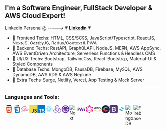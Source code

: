 ## I'm a Software Engineer, FullStack Developer & AWS Cloud Expert!

<span> Linkedin Personal @ -----> 💗 <a href="https://linkedin.com/in/-alisarwar"> **Linkedin** </a> 💗 </span>

- 🌱 Frontend Techs: HTML, CSS/SCSS, JavaScript/Typescript, ReactJS, NextJS, GatsbyJS, Redux/Context & PWA
- 🌱 Backend Techs: RestAPI, GraphQLAPI, NodeJS, MERN, AWS AppSync, AWS EventDriven Architecture, Serverless Functions & Headless CMS
- 🌱 UI/UX Techs: Bootstrap, TailwindCss, React-Bootstrap, Material-UI & Styled Components
- 🌱 Database Techs: MongoDB, FaunaDB, Firebase, MySQL, AWS DynamoDB, AWS RDS & AWS Neptune
- 🌱 Extra Techs: Surge, Netlify, Vercel, App Testing & Mock Server
---

### Languages and Tools:

<img align="left" alt="HTML5" width="26px"
src="https://raw.githubusercontent.com/github/explore/80688e429a7d4ef2fca1e82350fe8e3517d3494d/topics/html/html.png" />
<img align="left" alt="CSS3" width="26px"
src="https://raw.githubusercontent.com/github/explore/80688e429a7d4ef2fca1e82350fe8e3517d3494d/topics/css/css.png" />
<img align="left" alt="Sass" width="26px"
src="https://raw.githubusercontent.com/github/explore/80688e429a7d4ef2fca1e82350fe8e3517d3494d/topics/sass/sass.png" />
<img align="left" alt="JavaScript" width="26px"
src="https://raw.githubusercontent.com/github/explore/80688e429a7d4ef2fca1e82350fe8e3517d3494d/topics/javascript/javascript.png" />
<img align="left" alt="TypeScript" width="26px"
src="https://raw.githubusercontent.com/github/explore/80688e429a7d4ef2fca1e82350fe8e3517d3494d/topics/typescript/typescript.png" />
<img align="left" alt="React" width="26px"
src="https://raw.githubusercontent.com/github/explore/80688e429a7d4ef2fca1e82350fe8e3517d3494d/topics/react/react.png" />
<img align="left" alt="Redux" width="26px"
src="https://raw.githubusercontent.com/MarioTerron/logo-images/master/logos/redux.png" />
<img align="left" alt="Gatsby" width="26px"
src="https://raw.githubusercontent.com/github/explore/e94815998e4e0713912fed477a1f346ec04c3da2/topics/gatsby/gatsby.png" />
<img align="left" alt="Next" width="26px"
src="https://raw.githubusercontent.com/jalbertsr/logo-badge-images/master/img/rsz_nextjs.png" />
<img align="left" alt="PWA" width="26px"
src="https://raw.githubusercontent.com/github/explore/80688e429a7d4ef2fca1e82350fe8e3517d3494d/topics/pwa/pwa.png" />
<img align="left" alt="GraphQL" width="26px"
src="https://raw.githubusercontent.com/github/explore/80688e429a7d4ef2fca1e82350fe8e3517d3494d/topics/graphql/graphql.png" />
<img align="left" alt="AWS" width="26px"
src="https://raw.githubusercontent.com/github/explore/80688e429a7d4ef2fca1e82350fe8e3517d3494d/topics/aws/aws.png" />
<img align="left" alt="Contenful" width="26px"
src="https://raw.githubusercontent.com/github/explore/80688e429a7d4ef2fca1e82350fe8e3517d3494d/topics/contentful/contentful.png" />
<img align="left" alt="Bootstrap" width="26px"
src="https://raw.githubusercontent.com/github/explore/80688e429a7d4ef2fca1e82350fe8e3517d3494d/topics/bootstrap/bootstrap.png" />
<img align="left" alt="Tailwind" width="26px"
src="https://raw.githubusercontent.com/github/explore/80688e429a7d4ef2fca1e82350fe8e3517d3494d/topics/tailwind/tailwind.png" />
<img align="left" alt="MongoDB" width="26px"
src="https://raw.githubusercontent.com/mongodb-js/leaf/master/dist/mongodb-leaf_128x128.png" />
<img align="left" alt="Firebase" width="26px"
src="https://raw.githubusercontent.com/coherencez/tech-logos/master/firebase.png" />

<br />
